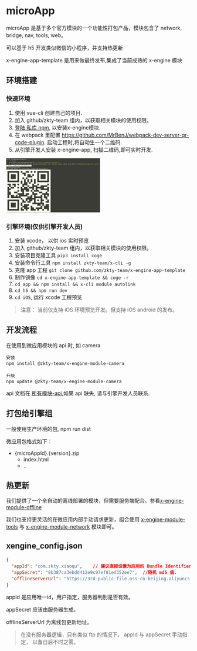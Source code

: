 # microApp

microApp 是基于多个官方模块的一个功能性打包产品，模块包含了 network, bridge, nav, tools, web。

可以基于 h5 开发类似微信的小程序，并支持热更新



x-engine-app-template 是用来做最终发布,集成了当前成熟的 x-engine 模块



## 环境搭建

### 快速环境

1. 使用 vue-cli 创建自己的项目.
2. 加入 github/zkty-team 组内，以获取相关模块的使用权限。
3. [登陆 私库 npm](../optional/模块-仓库.md), 以安装x-engine模块.
4. 在 webpack 里配置 https://github.com/MrBenJ/webpack-dev-server-qr-code-plugin. 启动工程时,将自动生一个二维码.
5. 从引擎开发人安装 x-engine-app, 扫描二维码,即可实时开发.

<img src="assets/image-20201013214853316.png" alt="image-20201013214853316" style="zoom:25%;" />

### 引擎环境(仅供引擎开发人员)

1. 安装 xcode， 以供 ios 实时预览
2. 加入 github/zkty-team 组内，以获取相关模块的使用权限。
3. 安装项目克隆工具 `pip3 install coge`
4. 安装命令行工具   `npm install zkty-team/x-cli -g`
5. 克隆 app 工程 `git clone github.com/zkty-team/x-engine-app-template` 
6. 制作镜像 `cd x-engine-app-template && coge -r`
7. `cd app && npm install && x-cli module autolink`
8. `cd h5 && npm run dev`
9. `cd iOS`, 运行 xcode 工程预览

>  注意： 当前仅支持 iOS 环境预览开发。但支持 iOS android 的发布。





## 开发流程

在使用到微应用模块的 api 时, 如 camera

```
安装
npm install @zkty-team/x-engine-module-camera

升级
npm update @zkty-team/x-engine-module-camera
```

api 文档在 [所有模块-api](./docs/modules/all/模块-engine.md),如果 api 缺失, 请与引擎开发人员联系.



## 打包给引擎组

一般使用生产环境的包, npm run dist

微应用包格式如下：

- {microAppId}.{version}.zip
  - index.html
  - ..



## 热更新

我们提供了一个全自动的离线部署的模块，但需要服务端配合。参看[x-engine-module-offline](../modules/模块-offline.md)

我们也支持更灵活的在微应用内部手动请求更新，组合使用 [x-engine-module-tools](../modules/模块-tools.md) 与 [x-engine-module-network](../modules/模块-network.md) 模块即可。



## xengine_config.json

``` json
{
  "appId": "com.zkty.xiaoqu",    // 建议直接设置为应用的 Bundle Identifier
  "appSecret": "8b387ca3ebdd412e9c97ef81ed352ee7",  //随机 md5 值.
  "offlineServerUrl": "https://3rd-public-file.oss-cn-beijing.aliyuncs.com"  //服务器地址
}
```

appId 是应用唯一id，用户指定，服务器判别是否有效。

appSecret 应该由服务器生成。

offlineServerUrl 为离线包更新地址。

> 在没有服务器逻辑，只有类似 ftp 的情况下， appId 与 appSecret 手动指定， 以备日后不时之需。

 





